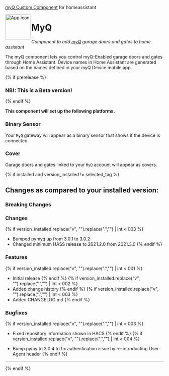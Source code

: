 [myQ Custom Component](https://github.com/ehendrix23/hass_myq) for homeassistant

<img align="left" width="80" height="80" src="https://raw.githubusercontent.com/ehendrix23/hass_myq/master/icons/icon.png" alt="App icon">

# MyQ

_Component to add [myQ](https://www.myq.com) garage doors and gates to home assistant_

The myQ component lets you control myQ-Enabled garage doors and gates through Home Assistant. Device names in Home Assistant are generated based on the names defined in your myQ Device mobile app.

{% if prerelease %}

### NB!: This is a Beta version!

{% endif %}

**This component will set up the following platforms.**

### Binary Sensor

Your `MyQ` gateway will appear as a binary sensor that shows if the device is connected.

### Cover

Garage doors and gates linked to your `MyQ` account will appear as covers.

{% if installed and version_installed != selected_tag %}

## Changes as compared to your installed version:

### Breaking Changes

### Changes

{% if version_installed.replace("v", "").replace(".","") | int < 003  %}

- Bumped pymyq up from 3.0.1 to 3.0.2
- Changed minimum HASS release to 2021.2.0 from 2021.3.0
  {% endif %}

### Features

{% if version_installed.replace("v", "").replace(".","") | int < 001  %}

- Initial release
  {% endif %}
  {% if version_installed.replace("v", "").replace(".","") | int < 002  %}
- Added change history
  {% endif %}
  {% if version_installed.replace("v", "").replace(".","") | int < 003  %}
- Added CHANGELOG.md
  {% endif %}

### Bugfixes

{% if version_installed.replace("v", "").replace(".","") | int < 003  %}

- Fixed repository information shown in HACS
  {% endif %}
  {% if version_installed.replace("v", "").replace(".","") | int < 004  %}

- Bump pymy to 3.0.4 to fix authentication issue by re-introducting User-Agent header
  {% endif %}

---

{% endif %}
